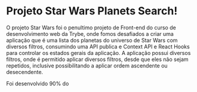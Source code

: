 # Projeto Star Wars Planets Search!

O projeto Star Wars foi o penultimo projeto de Front-end do curso de desenvolvimento web da Trybe, onde fomos desafiados a criar uma aplicação que é uma lista dos planetas do universo de Star Wars com diversos filtros, consumindo uma API publica e Context API e React Hooks para controlar os estados gerais da aplicação. A aplicação possui diversos filtros, onde é permitido aplicar diversos filtros, desde que eles não sejam repetidos, inclusive possibilitando a aplicar ordem ascendente ou desecendente.

Foi desenvolvido 90% do

